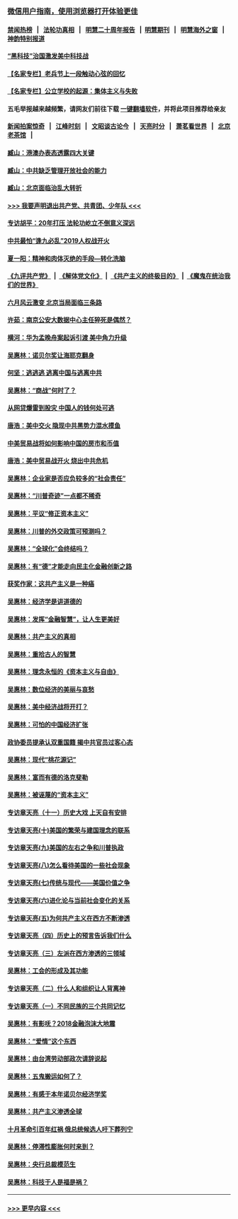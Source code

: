 ### [微信用户指南，使用浏览器打开体验更佳](https://github.com/gfw-breaker/banned-news1/blob/master/indexes/wechat-guide.md?t=0)
#### [禁闻热榜](热点新闻.md?t=0)  &nbsp;&nbsp;|&nbsp;&nbsp; [法轮功真相](https://github.com/gfw-breaker/truth/blob/master/README.md?t=0) &nbsp;&nbsp;|&nbsp;&nbsp; [明慧二十周年报告](https://github.com/gfw-breaker/mh-reports/blob/master/README.md?t=0) &nbsp;&nbsp;|&nbsp;&nbsp;[明慧期刊](https://github.com/gfw-breaker/mh-qikan) &nbsp;&nbsp;|&nbsp;&nbsp; [明慧海外之窗](https://github.com/gfw-breaker/mh-news/blob/master/README.md?t=0) &nbsp;&nbsp;|&nbsp;&nbsp; [神韵特别报道](https://github.com/gfw-breaker/mh-news/blob/master/shenyun.md?t=0)
#### [“黑科技”治国激发美中科技战](../pages/nsc423/n11638056.md?t=02042022) 
#### [【名家专栏】老兵节上一段触动心弦的回忆](../pages/nsc423/n11646016.md?t=02042022) 
#### [【名家专栏】公立学校的起源：集体主义与失败](../pages/nsc423/n11601833.md?t=02042022) 
#### 五毛举报越来越频繁，请网友们前往下载 [一键翻墙软件](https://github.com/gfw-breaker/ssr-accounts)，并将此项目推荐给亲友
#### [新闻拍案惊奇](https://github.com/gfw-breaker/banned-news1/blob/master/pages/link4.md) &nbsp;&nbsp;|&nbsp;&nbsp; [江峰时刻](https://github.com/gfw-breaker/banned-news1/blob/master/pages/link4.md) &nbsp;&nbsp;|&nbsp;&nbsp; [文昭谈古论今](https://github.com/gfw-breaker/banned-news1/blob/master/pages/link4.md) &nbsp;&nbsp;|&nbsp;&nbsp; [天亮时分](https://github.com/gfw-breaker/banned-news1/blob/master/pages/link4.md) &nbsp;&nbsp;|&nbsp;&nbsp; [萧茗看世界](https://github.com/gfw-breaker/banned-news1/blob/master/pages/link4.md) &nbsp;&nbsp;|&nbsp;&nbsp; [北京老茶馆](https://github.com/gfw-breaker/banned-news1/blob/master/pages/link4.md) &nbsp;&nbsp;|&nbsp;&nbsp; 
#### [臧山：港澳办表态透露四大关键](../pages/nsc423/n11421628.md?t=02042022) 
#### [臧山：中共缺乏管理开放社会的能力](../pages/nsc423/n11407457.md?t=02042022) 
#### [臧山：北京面临治乱大转折](../pages/nsc423/n11406895.md?t=02042022) 
#### [>>> 我要声明退出共产党、共青团、少年队 <<<](https://github.com/begood0513/goodnews/blob/master/quit/letter.md) 
#### [专访胡平：20年打压 法轮功屹立不倒意义深远](../pages/nsc423/n11398800.md?t=02042022) 
#### [中共最怕“逢九必乱”2019人权战开火](../pages/nsc423/n11385248.md?t=02042022) 
#### [夏一阳：精神和肉体灭绝的手段—转化洗脑](../pages/nsc423/n11368250.md?t=02042022) 
#### [《九评共产党》](https://github.com/begood0513/9ping.md/blob/master/README.md) &nbsp;|&nbsp; [《解体党文化》](../../../../jtdwh.md/blob/master/README.md)  &nbsp;|&nbsp; [《共产主义的终极目的》](../../../../gczydzjmd.md/blob/master/README.md) &nbsp;|&nbsp; [《魔鬼在统治我们的世界》](../../../../mgztzwmdsj.md/blob/master/README.md) 
#### [六月风云激变 北京当局面临三条路](../pages/nsc423/n11313668.md?t=02042022) 
#### [许茹：南京公安大数据中心主任猝死是偶然？](../pages/nsc423/n11064744.md?t=02042022) 
#### [横河：华为孟晚舟案起诉引渡 美中角力升级](../pages/nsc423/n11027230.md?t=02042022) 
#### [吴惠林：诺贝尔奖让海耶克翻身](../pages/nsc423/n10890049.md?t=02042022) 
#### [何坚：逃逃逃 逃离中国与逃离中共](../pages/nsc423/n10592891.md?t=02042022) 
#### [吴惠林：“商战”何时了？](../pages/nsc423/n10573558.md?t=02042022) 
#### [从网贷爆雷到股灾 中国人的钱何处可逃](../pages/nsc423/n10572800.md?t=02042022) 
#### [唐浩：美中交火 隐现中共黑势力混水摸鱼](../pages/nsc423/n10544040.md?t=02042022) 
#### [中美贸易战将如何影响中国的房市和币值](../pages/nsc423/n10543697.md?t=02042022) 
#### [唐浩：美中贸易战开火 烧出中共危机](../pages/nsc423/n10540126.md?t=02042022) 
#### [吴惠林：企业家是否应负较多的“社会责任”](../pages/nsc423/n10535022.md?t=02042022) 
#### [吴惠林：“川普奇迹”一点都不稀奇](../pages/nsc423/n10512808.md?t=02042022) 
#### [吴惠林：平议“修正资本主义”](../pages/nsc423/n10495724.md?t=02042022) 
#### [吴惠林：川普的外交政策可预测吗？](../pages/nsc423/n10462387.md?t=02042022) 
#### [吴惠林：“全球化”会终结吗？](../pages/nsc423/n10452838.md?t=02042022) 
#### [吴惠林：有“德”才能走向民主化金融创新之路](../pages/nsc423/n10432292.md?t=02042022) 
#### [获奖作家：这共产主义是一种癌](../pages/nsc423/n10431541.md?t=02042022) 
#### [吴惠林：经济学是讲道德的](../pages/nsc423/n10398014.md?t=02042022) 
#### [吴惠林：发挥“金融智慧”，让人生更美好](../pages/nsc423/n10375019.md?t=02042022) 
#### [吴惠林：共产主义的真相](../pages/nsc423/n10351394.md?t=02042022) 
#### [吴惠林：重拾古人的智慧](../pages/nsc423/n10337691.md?t=02042022) 
#### [吴惠林：理念永恒的《资本主义与自由》](../pages/nsc423/n10316274.md?t=02042022) 
#### [吴惠林：数位经济的美丽与哀愁](../pages/nsc423/n10292946.md?t=02042022) 
#### [吴惠林：美中经济战将开打？](../pages/nsc423/n10258825.md?t=02042022) 
#### [吴惠林：可怕的中国经济扩张](../pages/nsc423/n10219147.md?t=02042022) 
#### [政协委员提承认双重国籍 揭中共官员过客心态](../pages/nsc423/n10208809.md?t=02042022) 
#### [吴惠林：现代“桃花源记”](../pages/nsc423/n10185234.md?t=02042022) 
#### [吴惠林：富而有德的洛克斐勒](../pages/nsc423/n10142264.md?t=02042022) 
#### [吴惠林：被诬蔑的“资本主义”](../pages/nsc423/n10124816.md?t=02042022) 
#### [专访章天亮（十一）历史大戏 上天自有安排](../pages/nsc423/n10094905.md?t=02042022) 
#### [专访章天亮(十)美国的繁荣与建国理念的联系](../pages/nsc423/n10094899.md?t=02042022) 
#### [专访章天亮(九)美国的左右之争和川普执政](../pages/nsc423/n10094889.md?t=02042022) 
#### [专访章天亮(八)怎么看待美国的一些社会现象](../pages/nsc423/n10094857.md?t=02042022) 
#### [专访章天亮(七)传统与现代——美国价值之争](../pages/nsc423/n10093140.md?t=02042022) 
#### [专访章天亮(六)进化论与当前社会变化的关系](../pages/nsc423/n10092036.md?t=02042022) 
#### [专访章天亮(五)为何共产主义在西方不断渗透](../pages/nsc423/n10083620.md?t=02042022) 
#### [专访章天亮（四）历史上的预言告诉我们什么](../pages/nsc423/n10083606.md?t=02042022) 
#### [专访章天亮（三）左派在西方渗透的三领域](../pages/nsc423/n10081115.md?t=02042022) 
#### [吴惠林：工会的形成及其功能](../pages/nsc423/n10080633.md?t=02042022) 
#### [专访章天亮（二）什么人和组织让人背离神](../pages/nsc423/n10076637.md?t=02042022) 
#### [专访章天亮（一）不同民族的三个共同记忆](../pages/nsc423/n10074188.md?t=02042022) 
#### [吴惠林：有影呒？2018金融泡沫大地震](../pages/nsc423/n10040534.md?t=02042022) 
#### [吴惠林：“爱情”这个东西](../pages/nsc423/n10019423.md?t=02042022) 
#### [吴惠林：由台湾劳动部政次请辞说起](../pages/nsc423/n9979679.md?t=02042022) 
#### [吴惠林：五鬼搬运如何了？](../pages/nsc423/n9925338.md?t=02042022) 
#### [吴惠林：有感于本年诺贝尔经济学奖](../pages/nsc423/n9871883.md?t=02042022) 
#### [吴惠林：共产主义渗透全球](../pages/nsc423/n9812748.md?t=02042022) 
#### [十月革命引百年红祸 俄总统候选人吁下葬列宁](../pages/nsc423/n9810182.md?t=02042022) 
#### [吴惠林：停滞性膨胀何时来到？](../pages/nsc423/n9764136.md?t=02042022) 
#### [吴惠林：央行总裁模范生](../pages/nsc423/n9728134.md?t=02042022) 
#### [吴惠林：科技于人是福是祸？](../pages/nsc423/n9672982.md?t=02042022) 

----
#### [ >>> 更早内容 <<< ](../indexes/nsc423-earlier.md)
